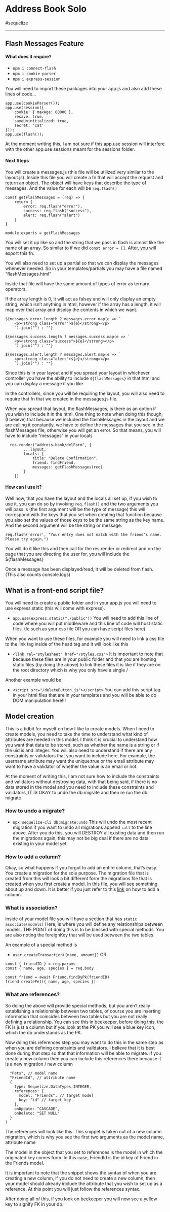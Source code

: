 # Address Book Solo
#sequelize
- - - -
## Flash Messages Feature
#### What does it require?
- `npm i connect-flash`
- `npm i cookie-parser`
- `npm i express-session`

You will need to import these packages into your app.js and also add these lines of code…
```
app.use(cookieParser());
app.use(session({
    cookie: { maxAge: 60000 },
    resave: true,
    saveUninitialized: true,
    secret: 'cat'
}));
app.use(flash());
```
At the moment writing this, I am not sure if this app.use session will interfere with the other app.use sessions meant for the sessions folder. 

#### Next Steps
You will create a messages.js (this file will be utilized very similar to the layout.js). Inside this file you will create a fn that will accept the request and return an object. The object will have keys that describe the type of messages. And the value for each will be `req.flash()`
```
const getFlashMessages = (req) => {
    return {
        error: req.flash("error"),
        success: req.flash("success"),
        alert: req.flash("alert")
    }
}

module.exports = getFlashMessages
```
You will set it up like so and the string that we pass in flash is almost like the name of an array. So similar to if we did `const error = []`. After, you will export this fn.

You will also need to set up a partial so that we can display the messages whenever needed. So in your templates/partials you may have a file named “flashMessages.html”

Inside that file will have the same amount of types of error as ternary operators. 

If the array length is 0, it will act as falsey and will only display an empty string, which isn’t anything in html, however if the array has a length, it will map over that array and display the contents in which we want.
```
${messages.error.length ? messages.error.map(e => `
    <p><strong class="error">${e}</strong></p>
    `).join("") : ""}

${messages.success.length ? messages.success.map(e => `
    <p><strong class="success">${e}</strong></p>
    `).join("") : ""}

${messages.alert.length ? messages.alert.map(e => `
    <p><strong class="alert">${e}</strong></p>
    `).join("") : ""}
```

Since this is in your layout and if you spread your layout in whichever controller you have the ability to include `${flashMessages}` in that html and you can display a message if you like. 

In the controllers, since you will be requiring the layout, you will also need to require that fn that we created in the messages.js file. 

When you spread that layout, the flashMessages, is there as an option if you wish to include it in the html. One thing to note when doing this though, (I believe) that because we included the flashMessages in the layout and we are calling it constantly, we have to define the messages that you see in the flashMessages file, otherwise you will get an error. So that means, you will have to include “messages” in your locals
```
  res.render("address-book/delForm", {
        ...layout,
        locals: {
            title: "Delete Confirmation",
            friend: findFriend,
            messages: getFlashMessages(req)
        }
    })
```

#### How can I use it?
Well now, that you have the layout and the locals all set up, if you wish to use it, you can do so by invoking `req.flash()` and the two arguments you will pass is (the first argument will be the type of message) this will correspond with the keys that you set when creating that function because you also set the values of those keys to be the same string as the key name. And the second argument will be the string or message. 
```
req.flash('error', "Your entry does not match with the friend's name. Please try again.")
```
You will do it like this and then call for the res.render or redirect and on the page that you are directing the user for, you will include the ${flashMessages}

Once a message has been displayed/read, it will be deleted from flash. (This also counts console.logs)

## What is a front-end script file?
You will need to create a public folder and in your app.js you will need to use express.static (this will come with express). 
- `app.use(express.static("./public"))`
You will need to add this line of code where you will put middleware and this line of code will host static files. (Ie such as your css file OR you can have script files here)

When you want to use these files, for example you will need to link a css file to the link tag inside of the head tag and it will look like this 
- `<link rel="stylesheet" href="/styles.css">`
It is important to note that because these files are in your public folder and that you are hosting static files (by doing the above) to link these files it is like if they are on the root directory which is why you only have a single /

Another example would be 
- `<script src="/deleteButton.js"></script>`
You can add this script tag in your html files that are in your templates and you will be able to do DOM manipulation here!!! 

## Model creation 
This is a tidbit for myself on how I like to create models. When I need to create models, you need to take the time to understand what kind of attributes are needed in this model. I think it is crucial to understand how you want that data to be stored, such as whether the name is a string or if the uid is and integer. You will also need to understand if there are any constraints or validators that you want to include here. For example, the username attribute may want the unique:true or the email attribute may want to have a validator of whether the value is an email or not. 

At the moment of writing this, I am not sure how to include the constraints and validators without destroying data, with that being said, if there is no data stored in the model and you need to include these constraints and validators, IT IS OKAY to undo the db:migrate and then re run the db: migrate

### How to undo a migrate?
- `npx sequelize-cli db:migrate:undo` 
This will undo the most recent migration if you want to undo all migrations append `:all` to the line above. After you do this, you will DESTROY all existing data and then run the migrations again, this may not be big deal if there are no data existing in your model yet. 

### How to add a column?
Okay, so what happens if you forgot to add an entire column, that’s easy. You create a migration for the sole purpose. The migration file that is created from this will look a bit different form the migrations file that is created when you first create a model. In this file, you will see something about up and down. It is better if you just refer to this [link](https://dev.to/nedsoft/add-new-fields-to-existing-sequelize-migration-3527) on how to add a column. 

### What is association?
Inside of your model file you will have a section that has `static associate(models)` Here, is where you will define any relationships between models. THE POINT of doing this is to be blessed with special methods. You are also noting the foreignKey that will be used between the two tables. 

An example of a special method is
- `user.createTransaction({name, amount})` OR
```
const { friendID } = req.params
const { name, age, species } = req.body

const friend = await Friend.findByPk(friendID)
friend.createPet({ name, age, species })
```

### What are references?
So doing the above will provide special methods, but you aren’t really establishing a relationship between two tables, of course you are inserting information that coincides between two tables but you are not really defining a relationship. You can see this in beekeeper, before doing this, the FK is just a column but if you look at the PK you will see a blue key icon, which the db understands as the PK.

Now doing this references step you may want to do this in the same step as when you are defining constraints and validators. I believe that it is best done during that step so that that information will be able to migrate. If you create a new column then you can include this references there because it is a new migration / new column

```
  "Pets", // model name
  "FriendId", // attribute name
  {
    type: Sequelize.DataTypes.INTEGER,
    references: {
      model: "Friends", // target model
      key: "id" // target key
    },
    onUpdate: "CASCADE",
    onDelete: "SET NULL"
  }
)

```
The references will look like this. This snippet is taken out of a new column migration, which is why you see the first two arguments as the model name, attribute name

The model in the object that you set to references is the model in which the originated key comes from. In this case, FriendId is the id key of Friend in the Friends model. 

It is important to note that the snippet shows the syntax of when you are creating a new column, if you do not need to create a new column, then your model should already include the attribute that you wish to set up as a reference. At this point you will just follow the references syntax. 

After doing all of this, if you look on beekeeper you will now see a yellow key to signify FK in your db. 